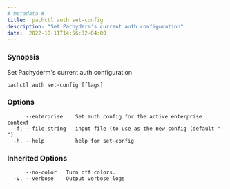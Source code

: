 ```yaml
---
# metadata # 
title:  pachctl auth set-config
description: "Set Pachyderm's current auth configuration"
date:  2022-10-11T14:56:32-04:00
---
```


### Synopsis

Set Pachyderm's current auth configuration

```
pachctl auth set-config [flags]
```

### Options

```
      --enterprise    Set auth config for the active enterprise context
  -f, --file string   input file (to use as the new config (default "-")
  -h, --help          help for set-config
```

### Inherited Options

```
      --no-color   Turn off colors.
  -v, --verbose    Output verbose logs
```

